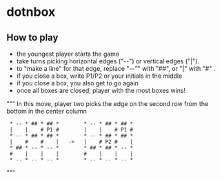 dotnbox
===========

## How to play

 - the youngest player starts the game
 - take turns picking horizontal edges ("--") or vertical edges ("|").
 - to "make a line" for that edge, replace "--"" with "##", or "|" with "#" .
 - if you close a box, write P1/P2 or your initials in the middle
 - if you close a box, you also get to go again
 - once all boxes are closed, player with the most boxes wins!


"""
    In this move, player two picks the edge on the second row from the bottom in the center column

     * -- * ## * ## *        * -- * ## * ## *
     |    |    # P1 #        |    |    # P1 #
     * -- * ## * ## *        * -- * ## * ## *
     |    #    #    |   ->   |    # P2 #    |
     * ## * -- * -- *        * ## * ## * -- *
     #    |    |    |        #    |    |    |
     * -- * -- * -- *        * -- * -- * -- *
"""
